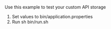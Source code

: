Use this example to test your custom API storage

1. Set values to bin/application.properties
2. Run sh bin/run.sh
